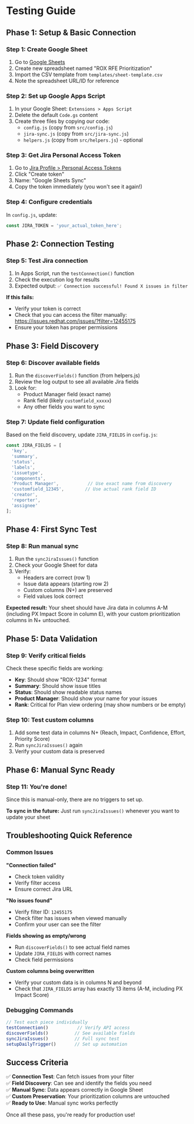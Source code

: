 # Testing Guide

## Phase 1: Setup & Basic Connection

### Step 1: Create Google Sheet
1. Go to [Google Sheets](https://sheets.google.com)
2. Create new spreadsheet named "ROX RFE Prioritization"
3. Import the CSV template from `templates/sheet-template.csv`
4. Note the spreadsheet URL/ID for reference

### Step 2: Set up Google Apps Script
1. In your Google Sheet: `Extensions > Apps Script`
2. Delete the default `Code.gs` content
3. Create three files by copying our code:
   - `config.js` (copy from `src/config.js`)
   - `jira-sync.js` (copy from `src/jira-sync.js`)
   - `helpers.js` (copy from `src/helpers.js`) - optional

### Step 3: Get Jira Personal Access Token
1. Go to [Jira Profile > Personal Access Tokens](https://issues.redhat.com/secure/ViewProfile.jspa?selectedTab=com.atlassian.pats.pats-plugin:jira-user-personal-access-tokens)
2. Click "Create token"
3. Name: "Google Sheets Sync"
4. Copy the token immediately (you won't see it again!)

### Step 4: Configure credentials
In `config.js`, update:
```javascript
const JIRA_TOKEN = 'your_actual_token_here';
```

## Phase 2: Connection Testing

### Step 5: Test Jira connection
1. In Apps Script, run the `testConnection()` function
2. Check the execution log for results
3. Expected output: `✅ Connection successful! Found X issues in filter`

**If this fails:**
- Verify your token is correct
- Check that you can access the filter manually: https://issues.redhat.com/issues/?filter=12455175
- Ensure your token has proper permissions

## Phase 3: Field Discovery

### Step 6: Discover available fields
1. Run the `discoverFields()` function (from helpers.js)
2. Review the log output to see all available Jira fields
3. Look for:
   - Product Manager field (exact name)
   - Rank field (likely `customfield_xxxxx`)
   - Any other fields you want to sync

### Step 7: Update field configuration
Based on the field discovery, update `JIRA_FIELDS` in `config.js`:
```javascript
const JIRA_FIELDS = [
  'key',
  'summary', 
  'status',
  'labels',
  'issuetype',
  'components',
  'Product Manager',           // Use exact name from discovery
  'customfield_12345',        // Use actual rank field ID
  'creator',
  'reporter',
  'assignee'
];
```

## Phase 4: First Sync Test

### Step 8: Run manual sync
1. Run the `syncJiraIssues()` function
2. Check your Google Sheet for data
3. Verify:
   - Headers are correct (row 1)
   - Issue data appears (starting row 2)
   - Custom columns (N+) are preserved
   - Field values look correct

**Expected result:** Your sheet should have Jira data in columns A-M (including PX Impact Score in column E), with your custom prioritization columns in N+ untouched.

## Phase 5: Data Validation

### Step 9: Verify critical fields
Check these specific fields are working:
- **Key**: Should show "ROX-1234" format
- **Summary**: Should show issue titles
- **Status**: Should show readable status names
- **Product Manager**: Should show your name for your issues
- **Rank**: Critical for Plan view ordering (may show numbers or be empty)

### Step 10: Test custom columns
1. Add some test data in columns N+ (Reach, Impact, Confidence, Effort, Priority Score)
2. Run `syncJiraIssues()` again
3. Verify your custom data is preserved

## Phase 6: Manual Sync Ready

### Step 11: You're done!
Since this is manual-only, there are no triggers to set up.

**To sync in the future:** Just run `syncJiraIssues()` whenever you want to update your sheet

## Troubleshooting Quick Reference

### Common Issues

**"Connection failed"**
- Check token validity
- Verify filter access
- Ensure correct Jira URL

**"No issues found"**
- Verify filter ID: `12455175`
- Check filter has issues when viewed manually
- Confirm your user can see the filter

**Fields showing as empty/wrong**
- Run `discoverFields()` to see actual field names
- Update `JIRA_FIELDS` with correct names
- Check field permissions

**Custom columns being overwritten**
- Verify your custom data is in columns N and beyond
- Check that `JIRA_FIELDS` array has exactly 13 items (A-M, including PX Impact Score)

### Debugging Commands
```javascript
// Test each piece individually
testConnection()           // Verify API access
discoverFields()          // See available fields  
syncJiraIssues()          // Full sync test
setupDailyTrigger()       // Set up automation
```

## Success Criteria

✅ **Connection Test**: Can fetch issues from your filter  
✅ **Field Discovery**: Can see and identify the fields you need  
✅ **Manual Sync**: Data appears correctly in Google Sheet  
✅ **Custom Preservation**: Your prioritization columns are untouched  
✅ **Ready to Use**: Manual sync works perfectly  

Once all these pass, you're ready for production use!
